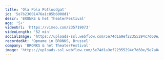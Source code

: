 ```yaml
---
title: 'Ola Pola Potloodgat'
id: '5e7b23601476a1c85b6008d1'
descr: 'BRONKS & het TheaterFestival'
age: '5+'
videoUrl: 'https://vimeo.com/235719073'
videoLength: '52 min'
socialImage: 'https://uploads-ssl.webflow.com/5e74d1a9ef22355294c7d60e/5e7a0c519177bf2c7a62b8b2_BRONKS_Ola_Pola_Potloodgat.jpg'
recordedAt: 'Opname in BRONKS, Brussel'
company: 'BRONKS & het TheaterFestival'
image: 'https://uploads-ssl.webflow.com/5e74d1a9ef22355294c7d60e/5e7a0c519177bf2c7a62b8b2_BRONKS_Ola_Pola_Potloodgat.jpg'
---
```

